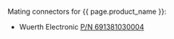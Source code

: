 Mating connectors for {{ page.product_name }}:

- Wuerth Electronic [P/N 691381030004](https://www.we-online.com/katalog/de/TBL_2_50_381_VERTICAL_CAB_ENTRY_PLUG_SCREWLESS_W_FLANGES_69138103000X)
